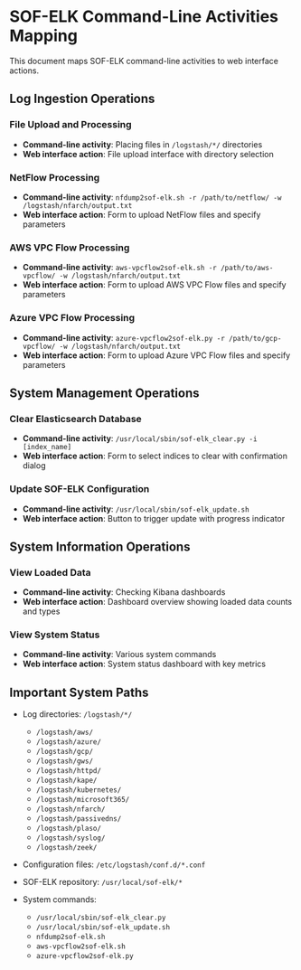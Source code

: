 # SOF-ELK Command-Line Activities Mapping

This document maps SOF-ELK command-line activities to web interface actions.

## Log Ingestion Operations

### File Upload and Processing
- **Command-line activity**: Placing files in `/logstash/*/` directories
- **Web interface action**: File upload interface with directory selection

### NetFlow Processing
- **Command-line activity**: `nfdump2sof-elk.sh -r /path/to/netflow/ -w /logstash/nfarch/output.txt`
- **Web interface action**: Form to upload NetFlow files and specify parameters

### AWS VPC Flow Processing
- **Command-line activity**: `aws-vpcflow2sof-elk.sh -r /path/to/aws-vpcflow/ -w /logstash/nfarch/output.txt`
- **Web interface action**: Form to upload AWS VPC Flow files and specify parameters

### Azure VPC Flow Processing
- **Command-line activity**: `azure-vpcflow2sof-elk.py -r /path/to/gcp-vpcflow/ -w /logstash/nfarch/output.txt`
- **Web interface action**: Form to upload Azure VPC Flow files and specify parameters

## System Management Operations

### Clear Elasticsearch Database
- **Command-line activity**: `/usr/local/sbin/sof-elk_clear.py -i [index_name]`
- **Web interface action**: Form to select indices to clear with confirmation dialog

### Update SOF-ELK Configuration
- **Command-line activity**: `/usr/local/sbin/sof-elk_update.sh`
- **Web interface action**: Button to trigger update with progress indicator

## System Information Operations

### View Loaded Data
- **Command-line activity**: Checking Kibana dashboards
- **Web interface action**: Dashboard overview showing loaded data counts and types

### View System Status
- **Command-line activity**: Various system commands
- **Web interface action**: System status dashboard with key metrics

## Important System Paths

- Log directories: `/logstash/*/`
  - `/logstash/aws/`
  - `/logstash/azure/`
  - `/logstash/gcp/`
  - `/logstash/gws/`
  - `/logstash/httpd/`
  - `/logstash/kape/`
  - `/logstash/kubernetes/`
  - `/logstash/microsoft365/`
  - `/logstash/nfarch/`
  - `/logstash/passivedns/`
  - `/logstash/plaso/`
  - `/logstash/syslog/`
  - `/logstash/zeek/`

- Configuration files: `/etc/logstash/conf.d/*.conf`
- SOF-ELK repository: `/usr/local/sof-elk/*`
- System commands:
  - `/usr/local/sbin/sof-elk_clear.py`
  - `/usr/local/sbin/sof-elk_update.sh`
  - `nfdump2sof-elk.sh`
  - `aws-vpcflow2sof-elk.sh`
  - `azure-vpcflow2sof-elk.py`


